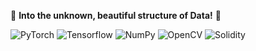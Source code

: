 🔎 **Into the unknown, beautiful structure of Data!** 💾

<img alt="PyTorch" src ="https://img.shields.io/badge/PyTorch-EE4C2C.svg?&style=for-the-badge&logo=PyTorch&logoColor=white"/> <img alt="Tensorflow" src ="https://img.shields.io/badge/Tensorflow-FF6F00.svg?&style=for-the-badge&logo=Tensorflow&logoColor=white"/> <img alt="NumPy" src="https://img.shields.io/badge/NumPy-013243.svg?&style=for-the-badge&logo=NumPy&logoColor=white"/> <img alt="OpenCV" src="https://img.shields.io/badge/OpenCV-5C3EE8.svg?&style=for-the-badge&logo=OpenCV&logoColor=white"/> <img alt="Solidity" src="https://img.shields.io/badge/Solidity-363636.svg?&style=for-the-badge&logo=Solidity&logoColor=white"/>

<!--
**Neutrinoant/Neutrinoant** is a ✨ _special_ ✨ repository because its `README.md` (this file) appears on your GitHub profile.

Here are some ideas to get you started:

- 🔭 I’m currently working on ...
- 🌱 I’m currently learning ...
- 👯 I’m looking to collaborate on ...
- 🤔 I’m looking for help with ...
- 💬 Ask me about ...
- 📫 How to reach me: ...
- 😄 Pronouns: ...
- ⚡ Fun fact: ...
-->

